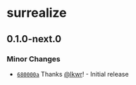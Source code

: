 # surrealize

## 0.1.0-next.0

### Minor Changes

- [`680000a`](https://github.com/surrealize/surrealize/commit/680000a804cb87fc86fe737af30f27603cb24bcd) Thanks [@lkwr](https://github.com/lkwr)! - Initial release
